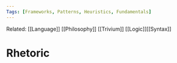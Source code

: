 ```yaml
---
Tags: [Frameworks, Patterns, Heuristics, Fundamentals]
---
```

Related: [[Language]] [[Philosophy]] [[Trivium]] [[Logic]][[Syntax]]

# Rhetoric